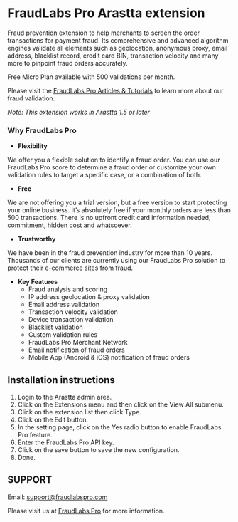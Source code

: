 # FraudLabs Pro Arastta extension
Fraud prevention extension to help merchants to screen the order transactions for payment fraud. Its comprehensive and advanced algorithm engines validate all elements such as geolocation, anonymous proxy, email address, blacklist record, credit card BIN, transaction velocity and many more to pinpoint fraud orders accurately.

Free Micro Plan available with 500 validations per month.

Please visit the [FraudLabs Pro Articles & Tutorials](https://www.fraudlabspro.com/resources/) to learn more about our fraud validation.

*Note: This extension works in Arastta 1.5 or later*

### Why FraudLabs Pro

* **Flexibility**

We offer you a flexible solution to identify a fraud order. You can use our FraudLabs Pro score to determine a fraud order or customize your own validation rules to target a specific case, or a combination of both.

* **Free**

We are not offering you a trial version, but a free version to start protecting your online business. It’s absolutely free if your monthly orders are less than 500 transactions. There is no upfront credit card information needed, commitment, hidden cost and whatsoever.

* **Trustworthy**

We have been in the fraud prevention industry for more than 10 years. Thousands of our clients are currently using our FraudLabs Pro solution to protect their e-commerce sites from fraud.

* **Key Features**
  * Fraud analysis and scoring
  * IP address geolocation & proxy validation
  * Email address validation
  * Transaction velocity validation
  * Device transaction validation
  * Blacklist validation
  * Custom validation rules
  * FraudLabs Pro Merchant Network
  * Email notification of fraud orders
  * Mobile App (Android & iOS) notification of fraud orders

## Installation instructions

1. Login to the Arastta admin area.
1. Click on the Extensions menu and then click on the View All submenu.
1. Click on the extension list then click Type.
1. Click on the Edit button.
1. In the setting page, click on the Yes radio button to enable FraudLabs Pro feature.
1. Enter the FraudLabs Pro API key.
1. Click on the save button to save the new configuration.
1. Done.

## SUPPORT

Email: support@fraudlabspro.com

Please visit us at [FraudLabs Pro](https://www.fraudlabspro.com/supported-platforms/arastta) for more information.
